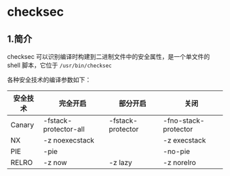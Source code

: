 # checksec



## 1.简介

checksec 可以识别编译时构建到二进制文件中的安全属性，是一个单文件的 shell 脚本，它位于 `/usr/bin/checksec`



各种安全技术的编译参数如下：

| 安全技术 | 完全开启              | 部分开启          | 关闭                 |
| -------- | --------------------- | ----------------- | -------------------- |
| Canary   | -fstack-protector-all | -fstack-protector | -fno-stack-protector |
| NX       | -z noexecstack        |                   | -z execstack         |
| PIE      | -pie                  |                   | -no-pie              |
| RELRO    | -z now                | -z lazy           | -z norelro           |